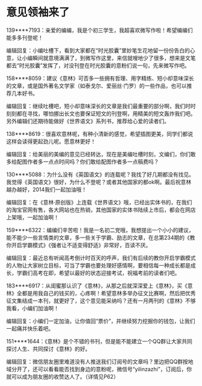 # 意见领袖来了

139****7193：亲爱的编编，我是个初三学生，我超喜欢微写作啦！希望编编们能多多刊登呢！ 

编辑回复：小编吐槽下，看到大家都在“时光胶囊”里妙笔生花地留一份份告白的心意，让小编瞬间就意境满满了，到微写作这里，来信就嗖地少了很多，想来是文笔都去“时光胶囊”发挥了，对没刊登在时光胶囊的意粉们说一句，先来微写作吧。 

158****8059：建议《意林》可否多一些拥有哲理、用字精练、短小却意味深长的文章，或是国外著名文学家（如泰戈尔、爱丽丝·门罗）的一些作品，也可以推荐几本好书。 

编辑回复：继续吐槽吧，短小却意味深长的文章是我们最重要的部分啊，我们时时刻刻都在寻找，哪怕挪出长文也要保证短文的刊登啊，用精美的短文轰炸我们吧。另外编辑们还期待能做好《世界语文》系列书，推荐给心爱的读者们。 

138****8619：很喜欢意林呢，有种小清新的感觉，希望插图更美，同学们都说这样会读得更起劲儿呢。愿意林更好！ 

编辑回复：给美丽的美编的意见已经转达，现在是美编吐槽时刻，文编们，你们敢多给配图作者多一点点时间吗？你们敢给配图作者多一点稿费吗？ 

130****5088：为什么没有《英国语文》的连载呢？我找了好几期都没有找见。我觉得《英国语文》很好，为什么不登呢？或者其他国家的都ok啊。最后祝意林越办越好，2014我们一起加油哦！ 

编辑回复：在《意林·原创版》上连载《世界语文》哦，已经出实体书的，在我们的淘宝官网有售，各大网站也在热销，其他国家的实体书陆续上市后，都会在网店上架哦，一起加油啊！ 

159****6322：编编们辛苦啦！我是一名初二党哦，我想提出一个小小的建议，能不能少一些言情类的文章，多一些关于学霸、励志的文章，在总第234期的《教你开启学霸模式》《强者让不适变得舒适》非常好，百读不厌。 

编辑回复：最近总有听闻高考倒计时百天的呼声，我们有后续的教你开启学霸模式的人物让大家树立目标，可当了学霸也要处理好感情啊，要相信每一种成长都是成长，学霸们高考在即，希望以最好的状态迎接考试，祝福考前的读者们吧。 

183****6917：从闺蜜那认识了《意林》，从那之后就深深爱上《意林》，买《意林》全都是用我自己的钱买的，心疼啊！希望意林多举办征文比赛啊，然后把优秀征文集结成一本刊，就更好了，这个意见能采纳吗？还有一月两刊的《意林》不够我看，小编们加油啊！ 

编辑回复：小编们一定加油，让你值回“票价”，并继续努力挖掘你的钱包，让我们一起痛并快乐着吧。 

151****1644：《意林》是个不错的书刊，但是能不能建立一个QQ群让大家共同探讨人生、共同探讨《意林》的好。 

编辑回复：微信朋友圈里难道没有人推送我们订阅号的文章吗？里边把QQ群按地域分开了，还可以看看能否找到身边的意粉呢，微信号“yilinzazhi”，订阅后，你就可以成为朋友圈的收赞达人了。（详情见P62）
